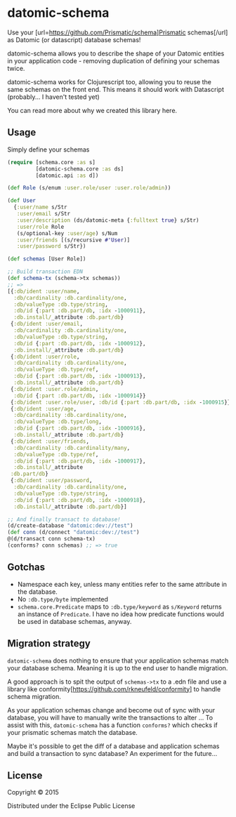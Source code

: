 # datomic-schema

Use your [url=https://github.com/Prismatic/schema]Prismatic schemas[/url] as Datomic (or datascript) database schemas!

datomic-schema allows you to describe the shape of your Datomic entities in your application code - removing duplication of defining your schemas twice.

datomic-schema works for Clojurescript too, allowing you to reuse the same schemas on the front end. This means it should work with Datascript (probably... I haven't tested yet)

You can read more about why we created this library here.

## Usage

Simply define your schemas

```clojure
(require [schema.core :as s]
         [datomic-schema.core :as ds]
         [datomic.api :as d])

(def Role (s/enum :user.role/user :user.role/admin))

(def User
  {:user/name s/Str
   :user/email s/Str
   :user/description (ds/datomic-meta {:fulltext true} s/Str)
   :user/role Role
   (s/optional-key :user/age) s/Num
   :user/friends [(s/recursive #'User)]
   :user/password s/Str})

(def schemas [User Role])

;; Build transaction EDN
(def schema-tx (schema->tx schemas))
;; =>
[{:db/ident :user/name,
  :db/cardinality :db.cardinality/one,
  :db/valueType :db.type/string,
  :db/id {:part :db.part/db, :idx -1000911},
  :db.install/_attribute :db.part/db}
 {:db/ident :user/email,
  :db/cardinality :db.cardinality/one,
  :db/valueType :db.type/string,
  :db/id {:part :db.part/db, :idx -1000912},
  :db.install/_attribute :db.part/db}
 {:db/ident :user/role,
  :db/cardinality :db.cardinality/one,
  :db/valueType :db.type/ref,
  :db/id {:part :db.part/db, :idx -1000913},
  :db.install/_attribute :db.part/db}
 {:db/ident :user.role/admin,
  :db/id {:part :db.part/db, :idx -1000914}}
 {:db/ident :user.role/user, :db/id {:part :db.part/db, :idx -1000915}}
 {:db/ident :user/age,
  :db/cardinality :db.cardinality/one,
  :db/valueType :db.type/long,
  :db/id {:part :db.part/db, :idx -1000916},
  :db.install/_attribute :db.part/db}
 {:db/ident :user/friends,
  :db/cardinality :db.cardinality/many,
  :db/valueType :db.type/ref,
  :db/id {:part :db.part/db, :idx -1000917},
  :db.install/_attribute
 :db.part/db}
 {:db/ident :user/password,
  :db/cardinality :db.cardinality/one,
  :db/valueType :db.type/string,
  :db/id {:part :db.part/db, :idx -1000918},
  :db.install/_attribute :db.part/db}]

;; And finally transact to database!
(d/create-database "datomic:dev://test")
(def conn (d/connect "datomic:dev://test")
@(d/transact conn schema-tx)
(conforms? conn schemas) ;; => true
```

## Gotchas

* Namespace each key, unless many entities refer to the same attribute in the database.
* No `:db.type/byte` implemented
* `schema.core.Predicate` maps to `:db.type/keyword` as `s/Keyword` returns an instance of `Predicate`. I have no idea how predicate functions would be used in database schemas, anyway.

## Migration strategy

`datomic-schema` does nothing to ensure that your application schemas match your database schema. Meaning it is up to the end user to handle migration.

A good approach is to spit the output of `schemas->tx` to a .edn file and use a library like conformity[https://github.com/rkneufeld/conformity] to handle schema migration.

As your application schemas change and become out of sync with your database, you will have to manually write the transactions to alter ...
To assist with this, `datomic-schema` has a function `conforms?` which checks if your prismatic schemas match the database.

Maybe it's possible to get the diff of a database and application schemas and build a transaction to sync database? An experiment for the future...

## License

Copyright © 2015

Distributed under the Eclipse Public License
